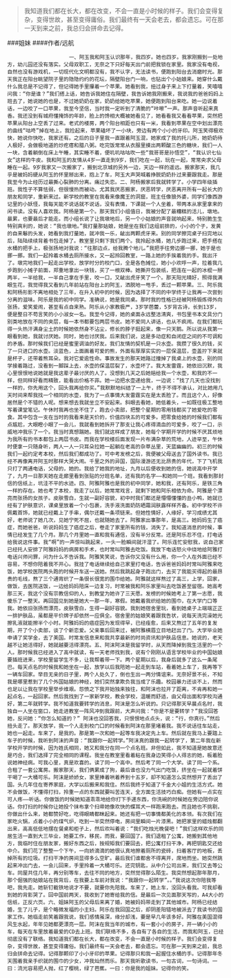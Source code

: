 > 我知道我们都在长大，都在改变，不会一直是小时候的样子。我们会变得复杂，变得世故，甚至变得庸俗。我们最终有一天会老去，都会遗忘。可在那一天到来之前，我总归会拼命去记得。

###姐妹
####作者/远航

						一、阿玉我和阿玉认识那年，我四岁。她也四岁。我家刚搬到一处地方，幼儿园还没有落实。父母双职工，无奈之下只好每天出门前把我锁在家里。我家没有电视，自然也没有游戏机，一切现代化文明都没有，我不认字，无法读书，便跑到阳台去消磨时光。那天我正在阳台眺望院子里的隐隐约约的花坛，隔壁阳台门一响，也钻出个小姑娘来。她穿什么戴什么我总是不记得了，但记得她手里攥着一个苹果。她看到我，扭过身子来上下打量着，笑嘻嘻问我：“你是谁？”我们搭上话，她告诉我她住在隔壁，我告诉她我刚搬来，我说我的爸爸妈妈上班去了，她说她的也是，不过她奶奶在家，奶奶给她吃苹果，她便跑到阳台来吃。她一边说着话，一边咬了一口苹果，我至今坚信，当时我一定听到了清脆的“咔嚓”一声。那声音听起来真香。我还没到有城府懂掩饰的年龄，脸上的馋相大概被她看见了，她看看我又看看苹果，突然把苹果从阳台上空丢了过来。老式的楼房，两个阳台相距也只有一米，我看到苹果在空中划出漂亮的曲线“咕咚”掉在地上，我捡起来，苹果磕坏了一小块，旁边有两个小小的牙印。阿玉笑得极欢快，她说你快吃，我家还有。之后的日子里我一直跟着阿玉混，她家成了我的托儿所，她奶奶待人极好，会做极地道的炒疙瘩和腊八粥。吃完饭常常从衣服里摸出两颗酸三色的糖块，我们一人一块，含着躺倒在床上午睡，其实睡不着，便叽叽咕咕吹一些“我哥哥是孙悟空”，“我认识七仙女”这样的牛皮。我和阿玉的友情从4岁一直走到9岁，我们吃在一起，玩在一起，常常央求父母睡在一起。9岁我家又一次搬家了，搬到北京城的另外一边，天边一样的遥远。搬家那天，我几乎是被妈妈硬从阿玉的怀里掰出来，抱上了车，阿玉大声哭喊着挣脱奶奶扑过来要跟我走。那是我至今为止经历过最撕心裂肺的分离。痛过失恋。二、阿杨搬家后我就转学了。小学四年级插班。我性子不算怯弱，但很慢热而被动。尤其我厌恶搬家，厌恶转学，厌恶离开所有一起长大的朋友和同学，重新来过。新学校的教室在我看来像魔王的洞窟，班主任像狼外婆，同学们像西游记里的小妖怪，我每天能不说话就不说话，没有表情，下课就一个人坐着，带两本从家里拿来的闲书读。没有人喜欢我。阿杨是第一个。那天我们小组值日，我被分配了最糟糕的活儿，墩地。最累，也要最后才能走。而小组长说了让我墩地后，另一个小姑娘的声音就响起来，特别脆生生特别爽利的，她说：“我也墩地。”我打量那姑娘，她是坐在我们这组前排的，小小的个子，发黄的自来鬈的头发，她看到我打量她，就冲我一乐，龇出两颗虎牙来。别的同学擦完桌子扫完地以后，陆陆续续背着书包走掉了。教室里只剩下我们两个。我拎起水桶，她几步跑过来，把手搭在水桶的把手上，极张扬地对我说：“往那边点，给我腾个地儿。”我把手往旁边挪一挪，她于是也挪一挪。我们一起拎着水桶去厕所接水，又一起拎回教室，一路上她的手挨着我的手。我出汗了。墩完地我们一起走出学校，放学时分的校门口，全是各色摊位，她小小欢呼一声，拉着我几步跑到小摊子前面，郑重地拿出一块钱，买了一根双棒。她撕开包装纸，把连在一起的冰棍一掰两半，一半给我，一半自己拿在手里，咬一口，又龇出虎牙笑了一个。那天阳光晴好，照得我满眼生花，我觉得我又看到几年前站在阳台上的阿玉，洒脱地一甩手，丢过一颗苹果。三、阿乐我和阿杨形影不离地相处了三年，在升入初中的时候，因为选择了不同的中学终于让我再一次尝到分离的滋味。阿乐是我的初中同学。准确说，她是我同桌。那时我的性格已经被阿杨锻炼得外向张扬，爱笑爱闹，甚至有点自来熟。阿乐从小家教极严，3岁学芭蕾，5岁背古诗，长到13岁，便是整日不苟言笑的小小淑女一名。我至今记得，她的桌面永远整洁清爽，书包里书本文具分门别类地放在不同的夹层，每一本书都要包两层书皮。她不爱同人讲话，也从不疯闹。在我们都玩得一头热汗满身尘土的时候她依然身不沾尘，修长的脖子挺起来，像一只天鹅。所以说从我第一眼看到她，我就讨厌她。同时，她也讨厌我。后来我们说，这是多动症和自闭症之间的不可调和的矛盾。那时候我们已经是蜜里调油的好友。我们友情的契机是一只水壶。我攒了很久的钱，买了一只进口的水壶。淡蓝色，上面画着可爱的熊，外面有厚厚实实的一层保温层，壶盖拧下来就是杯子，还带着熊耳朵。我对它爱逾性命。事故发生的那天她路过撞掉了我桌上的水壶，别的同学接着路过，没看到一脚踩上去，水壶的保温层裂了，水壶坏了。我大发雷霆，她依旧沉默，我心里恨恨地说她就是我这辈子最讨厌的人了。没想到几天之后她赔给我一个水壶，和我的不一样，但同样好看而精致，能看出价格不菲。她一边把水壶递给我，一边说：“找了几天也没找到一样的，你先用这个，回头我再给你买。”我默默地纠结了一上午，终于不得不承认，对比她用几天时间来帮我找一个相同的水壶，我为了一点事情大发雷霆实在是太丢脸了。而且这个人，好像居然是个不错的人呢。想来想去我就坐立不安起来。斜眼去看她，她低着头，一如既往极工整地写着课堂笔记。午休时我再也坐不住了，跑去小卖部，把整个星期的零用钱都买了她爱吃的零食。其中包含一支在当时的我看来是天价的，价值四块五的可爱多。把零食给她的时候我们都有点尴尬，大眼瞪小眼了一会儿，我就看到她拆开了那支让我心疼得滴血的可爱多，咬了一口，示威地冲我乐了一个。我当时真想踹她。我们就这样成了朋友，她每个学期开学的时候不厌其烦地为我所有的书本都包上两层书皮。而我在学校楼后面发现一片布满杂草的荒地，人迹罕至，午休时便拿一只随身听，两人一人一只耳朵拉她一起躺在老高的杂草丛里，天蓝幽幽的。初三的时候我们一起约定考本校，然后我们都成功了。可中考发榜之后，我便被父母送去了国外读书。我已经不再像离开阿玉时那样大哭大闹。千里之外的异国，国际漫游还无比昂贵的年代，下了飞机我只打了两通电话，父母的，她的。我给了她我的地址，九月以后便收到她的信，她说高中开学了，九月一日那天她在走廊里看到张贴的分班名单，还有我的名字——和她同一个班。我看到那封信的信纸上，坑洼不平的水迹。四、阿雅阿雅也是我的初中同学，她和我，还有阿乐，是铁三角一样的存在。她也考了本校，我走了以后，她常常戏言，就剩下她和阿乐相依为命。阿雅是个漂亮而张扬的女孩子。皮肤雪白，生就一副好容貌，初中时我们都还是懵懵懂懂的丑小鸭，她就已经有了护肤意识，课桌里放着一个小包裹，洗手液洗面奶防晒霜润肤露样样齐备。初中学校不许佩戴首饰，她就已经戴上了手串，偶尔还戴一条项链来。但她性情好，人缘好，学习成绩尤其好，老师说了她几次，见她宁死不屈，也就随她去了。阿雅家出事那年，是高三。她妈妈生了癌症，而她爸爸，听说妈妈生了癌症之后，卷走了家里所有的钱，消失了。我知道消息的时候，事情已经发生了几个月。那几个月里她一直和我有通信，没有半分反常。还是阿乐忍不住，打电话给我说这件事。我“啊”的一声惊叫跳起来，一头一脸瞬间就汗湿了。阿乐连忙安慰我，说自己家已经托人安排了阿雅妈妈的病房和手术，也时常叫阿雅去吃饭。我放下电话怒火中烧地给阿雅打电话兴师问罪，问为什么不告诉我。阿雅笑笑说，告诉你又没有什么用，你一个人在外面已经不容易，不想你陪着我不开心。我挂了电话继续给自己家里打电话，告诉爸爸妈妈时常叫阿雅来吃饭，她学校医院两头跑的时候开车送一送她。然后我跳起身子跑出门，去买了我能买得起的最昂贵的毛线，熬了三个通宵织了一条很长很宽的围巾给她。阿雅就这样熬过了高三，上学，回家，做饭，去医院送饭，一边给妈妈陪床一边复习，时常被我和阿乐家里叫去吃饭甚至留宿。她高考那三天，我这个没有宗教信仰的人，到教堂为她许了三天愿。发榜的时候她考上了第一志愿，我傻乐了一整天。再回国见到她是她大一那一年，寒假。她戴着我织给她的围巾，在大学门口等我。她依旧张扬而漂亮，皮肤雪白，生得一副好容貌。我到她宿舍里玩，看到她桌子上端端正正一排护肤品，虽都是平价牌子却依然一应俱全。宿舍里的姑娘笑着跟我告状，说每天洗完澡她光擦乳液就能擦半个小时。阿雅妈妈的癌症因为发现得早，已经痊愈，后来又熬过了五年的复发期，开了个小卖部，谈了个新恋爱。父亲事后回来过，被阿雅横眉立目地赶出了门。大学毕业她申请了奖学金，去了美国。时常发信息来和我共享最新的时尚资讯和护肤品信息。她说的，老天越不让她活得好，她就越要活得漂亮。五、阿沫阿沫是我留学时，从天而降掉到我生活里的一个人。那时候我已经进入了高中就读，有一天老师找到我，说有个刚刚从语言学校毕业的中国姑娘要插班进来，学校里留学生不多，让我帮着带一下。两个星期以后，我身后就多了这么一条尾巴。每天点名的时候我和她坐在一起，放学以后我陪她一起走到车站，看着她上车了，我再等下一辆车回家。举目无亲的日子里，两个人处久了，倒也生出一两分情谊来。无奈好景不长，不知我是哪里惹到了几个外国姑娘的神经，她们突然拿欺负我当成了乐趣。校园暴力还谈不上，然而也足以让我在学校里举步维艰。怨愤之下我开始独来独往，和阿沫也拉开了距离，不肯再和她一起点名，一起回家。然后我找到了一家新学校，教会学校，温暖而舒适，由父母出面和学校沟通好，第二年就转学。我不知道我要转学的消息，阿沫是怎么听说的。只记得那天早晨点名时，我独自一人坐在窗口，她走进教室一阵风冲到我跟前，大声问我：“你是不是要转学？”我没回答她，反问她：“你怎么知道的？” 阿沫也没回答我，只恨恨地点点头，说：“行，你真行。”然后扭头走了。那天放学，我一个人走到校门口的时候看到阿沫在那里堵着我。我不说话往车站走，她也一起走。车来了，是我的。那是第一次和她一起等车我决定先上车。然后就在我马上要踏上车子的时候，我听到阿沫的声音：“我跟你一起转学。”阿沫真的跟我一起转学了，第二年我在新学校开学的时候，因为姓氏相同，她又和我分在同一个点名班。非但如此，我不知道是她故意还是巧合，我们选择了完全相同的课程。我坐在教室里看着粘在我身边笑得小人得志的她，板着脸说她神经病。可我心里，真是欢喜的。读了同一个高中。然后考了同一个大学。读了同一个系。合租了一套公寓房。搬家那天，我们俩累成了狗，最后谁也没力气出门吃饭，挤坐在一起就着饼干喝了一大桶可乐。阿沫是娇娇女，家里捧着哄着养到十五岁，却不知道怎么突然想开了丢出了国。头几年住在寄养家庭，大学以后搬来和我住。然后我终于知道了千金大小姐的生活方式。她不会做饭，不懂得打扫，拎重一点的东西就要叫苦连天，全方面生活技巧白痴。但她有一点实在可人疼——听话。你做饭的时候她知道乖乖地给你打下手递东西，你洗碗的时候她在旁边陪你说话。你打扫的时候你让她投个抹布拿个扫帚她像欢快的蝶耳犬一样跑来跑去。而且她也不挑剔，你做出什么来，她都赞好吃，吃得眼睛都眯起来。她还有把一切事情都美化的本领。有次我们在家吃火锅，点着小小的煤气炉，吃到一半突然停电，房间里瞬间一片漆黑。她把家里的蜡烛都翻出来，高高低低地摆在餐桌和柜子上，然后欢叫着说：“我们吃烛光晚餐吧！”我们这样欢乐的同居生活一直到大三毕业，她要工作，移民，而我，要回国了。我们退租了公寓，她搬到其他地方，我临时住在朋友家，搬好东西之后，按规矩我们要回去，把公寓打扫干净，再把钥匙交还给中介。我们花了整整一个下午，一向娇滴滴的她很认真地擦着厕所的瓷砖，扫着客厅的地板，丢掉所有的垃圾。打扫干净的房间显得多么空旷。最后我们谁都舍不得离开，席地而坐。她突然跳起来冲出门去，一会儿回来，手里拎着一大桶可乐。还完钥匙，从中介公司出来，我们又去等公车。同屋共住几年，再分别等车，去往不同的地方，突然觉得那么陌生。我突然想起那年那月，那个倔强的姑娘站在我背后，在我要上车前对我说：“我跟你一起转学”。。”我说这次你陪我等吧，我先走。她斩钉截铁地说才不要，就要你先陪我。车来了，她上车，没回头看我。可我却看到她的背影哭了。回中国前两天，我收到了她寄给我的信。是最后一次见面那天写的，A4大小的信纸，正反六页。六、姐妹阿玉的父母后来离了婚，她被妈妈带走到了其他城市。阿杨已经结婚，生了儿子，是个略微发福的小主妇。阿乐在我回国之后，却阴差阳错地被派去了我读书的国家工作。她临走前笑着跟我说，我们感情虽深，缘分却浅，要是早几年该多好。阿雅在美国混得风生水起，年年见她都更漂亮一层。阿沫在我当年的城市，有一套小小的房子，开一辆小小的车，每天在车里放着最爱的CD去上班。我们联络不多，各自有了各自的生活，而我和阿玉，已经彻底没有了联络。我知道我们都在长大，都在改变，不会一直是小时候的样子。我们会变得复杂，变得世故，甚至变得庸俗。我们最终有一天会老去，都会遗忘。可在那一天到来之前，我总归会拼命去记得。记得那颗印了小小牙印的苹果。记得那只和我一起握住水桶的手。记得那年冬天围着我亲手织就的围巾的少女，冲我灿然而乐。那天我听歌读书，一句古词，一句诗词。一曰：流光容易把人抛，红了樱桃，绿了芭蕉。一曰：你是我的姐妹。记得你的笑。			  		